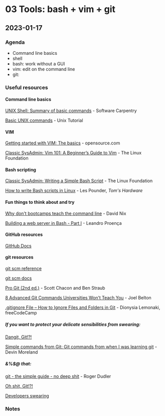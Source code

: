 # 03 Tools: bash + vim + git

## 2023-01-17

### Agenda

- Command line basics
- shell
- bash: work without a GUI 
- vim: edit on the command line
- git: 

### Useful resources


#### Command line basics

[UNIX Shell: Summary of basic commands](https://swcarpentry.github.io/shell-novice/reference.html) - Software Carpentry

[Basic UNIX commands](https://www.unixtutorial.org/basic-unix-commands) - Unix Tutorial

#### VIM

[Getting started with VIM: The basics](https://opensource.com/article/19/3/getting-started-vim) - opensource.com

[Classic SysAdmin: Vim 101: A Beginner’s Guide to Vim](https://linuxfoundation.org/blog/classic-sysadmin-vim-101-a-beginners-guide-to-vim/) - The Linux Foundation

#### Bash scripting

[Classic SysAdmin: Writing a Simple Bash Script](https://www.linuxfoundation.org/blog/blog/classic-sysadmin-writing-a-simple-bash-script) - The Linux Foundation

[How to write Bash scripts in Linux](https://www.tomshardware.com/how-to/write-bash-scripts-linux) - Les Pounder, _Tom's Hardware_

#### Fun things to think about and try

[Why don't bootcamps teach the command line](https://davidnix.io/posts/bootcamps-teach-command-line/) - David Nix

[Building a web server in Bash - Part I](https://dev.to/leandronsp/building-a-web-server-in-bash-part-i-sockets-2n8b) - Leandro Proença

#### GitHub resources

[GitHub Docs](https://docs.github.com/en)

#### git resources

[git scm reference](https://git-scm.com/doc)

[git scm docs](https://git-scm.com/docs/git)

[Pro Git (2nd ed.)](https://git-scm.com/book/en/v2) - Scott Chacon and Ben Straub

[8 Advanced Git Commands Universities Won’t Teach You](https://betterprogramming.pub/8-advanced-git-commands-university-wont-teach-you-fe63b483d34b) - Joel Belton

[.gitignore File – How to Ignore Files and Folders in Git](https://www.freecodecamp.org/news/gitignore-file-how-to-ignore-files-and-folders-in-git/amp/) - Dionysia Lemonaki, freeCodeCamp

##### If you want to protect your delicate sensibilities from swearing:

[Dangit, Git!?!](https://dangitgit.com/en)

[Simple commands from Git: Git commands from when I was learning git](https://medium.com/all-things-devops/simple-commands-for-git-3a0c5d36b46e) - Devin Moreland

##### &%$@ that:

[git - the simple guide - no deep shit](https://rogerdudler.github.io/git-guide/) - Roger Dudler

[Oh shit, Git!?!](https://ohshitgit.com/)

[Developers swearing](https://twitter.com/gitlost)

### Notes

<!--
- Introduction
  - What is Git and what uses Git
- Git basic commands
  - Create new text file, then git init
  - Git init .
  - Git commit change + explanation
  - Connect to github repository
    - `$ git remote add origin git@github.com:username/new_repo`
    - `$ git push -u origin master`
  - Show how to undo an add
    - `Git restore –staged <file>`
    - `Git reset HEAD`
- Branching
  - Show creating a new branch
  - Show branches
    - `Git branch`
  - Explain how branching works
  - Swap to other branch, make modifications
  - Push to new origin branch
    - `Git push -u origin <branch-name>`
  - Show in github, swap between branches
- Merging
  - Merge new branch into master
  - Git merge master <branch-name>
  - Push and show changes
  - Delete old branch
    - `Git branch -D <branch-name>`
  - Delete old branch on origin
    - Git push origin –delete <branch-name>
- Commit history
  - Find commit id, checkout
  - Explain what HEAD is
  - Explain detached HEAD
    - Experimental state with no branch attached
    - Modifications will affect nothing and not save, unless added to a branch
  - Make modification and save to <alt-history>
    - Git branch alt-history
  - Checkout branch, no longer detached and push
    - Git checkout alt-history
  - Show resetting all changes since last commit
    - Git reset –hard **will destroy everything and can’t be undone
  - Show diff between origin/local + parallelisms in commit logs
- Pull Requests
-->
